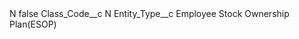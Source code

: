 <?xml version="1.0" encoding="UTF-8"?>
<CustomMetadata xmlns="http://soap.sforce.com/2006/04/metadata" xmlns:xsi="http://www.w3.org/2001/XMLSchema-instance" xmlns:xsd="http://www.w3.org/2001/XMLSchema">
    <label>N</label>
    <protected>false</protected>
    <values>
        <field>Class_Code__c</field>
        <value xsi:type="xsd:string">N</value>
    </values>
    <values>
        <field>Entity_Type__c</field>
        <value xsi:type="xsd:string">Employee Stock Ownership Plan(ESOP)</value>
    </values>
</CustomMetadata>
